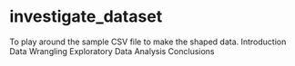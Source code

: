 # investigate_dataset
To play around the sample CSV file to make the shaped data.
Introduction
Data Wrangling
Exploratory Data Analysis
Conclusions
